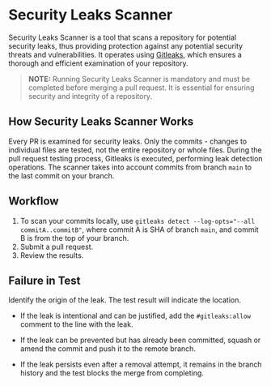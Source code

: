 # Security Leaks Scanner

Security Leaks Scanner is a tool that scans a repository for potential security leaks, thus providing protection against any potential security threats and vulnerabilities. It operates using [Gitleaks](https://github.com/zricethezav/gitleaks), which ensures a thorough and efficient examination of your repository. 

> **NOTE:** Running Security Leaks Scanner is mandatory and must be completed 
> before merging a pull request. It is essential for ensuring security 
> and integrity of a repository.

## How Security Leaks Scanner Works

Every PR is examined for security leaks. Only the commits - changes to individual files are tested, not the entire repository or whole files. During the pull request testing process, Gitleaks is executed, performing leak detection operations. The scanner takes into account commits from branch `main` to the last commit on your branch.

## Workflow

1. To scan your commits locally, use `gitleaks detect --log-opts="--all commitA..commitB"`,  where commit A is SHA of branch `main`, and commit B is from the top of your branch.
2. Submit a pull request.
3. Review the results.

## Failure in Test

Identify the origin of the leak. The test result will indicate the location. 

- If the leak is intentional and can be justified, add the `#gitleaks:allow` comment to the line with the leak.

- If the leak can be prevented but has already been committed, squash or amend the commit and push it to the remote branch.

- If the leak persists even after a removal attempt, it remains in the branch history and the test blocks the merge from completing.